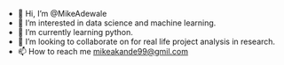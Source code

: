 - 👋 Hi, I’m @MikeAdewale
- 👀 I’m interested in data science and machine learning.
- 🌱 I’m currently learning python.
- 💞️ I’m looking to collaborate on for real life project analysis in research.
- 📫 How to reach me mikeakande99@gmil.com

<!---
MikeAdewale/MikeAdewale is a ✨ special ✨ repository because its `README.md` (this file) appears on your GitHub profile.
You can click the Preview link to take a look at your changes.
--->
